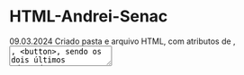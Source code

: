 # HTML-Andrei-Senac
09.03.2024 Criado pasta e arquivo HTML, com atributos de <label>, <textarea>, <button>, sendo os dois últimos adaptados a ARIA
09.04.2024 Adicionos <header> ,<ul> e <li>, <ol> e <li>,<nav>, <div>, <img>, <a>, <h1> a <h6>, <dialog>, <progress>, menu eMAG/ARIA (Role), <main>
estrutura:
<!DOCTYPE html>
<html lang="pt-br">

<head>
    <meta charset="UTF-8">
    <meta name="viewport" content="width=device-width, initial-scale=1.0">
    <title>SiteFigmaAndrei</title>
</head>

<body>
  
  <header>
  </header>

  <head>
  </head>

  <footer>
  </footer> 
  
</body>
